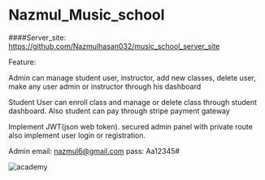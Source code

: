 # Nazmul_Music_school

####Server_site: https://github.com/Nazmulhasan032/music_school_server_site

Feature:

Admin can manage student user, instructor, add new classes, delete user, make any user admin or instructor through his dashboard

Student User can enroll class and manage or delete class through student dashboard. Also student can pay through stripe payment gateway

Implement JWT(json web token). secured admin panel with private route also implement user login or registration.

Admin email: nazmul6@gmail.com pass: Aa12345#

![academy](https://github.com/Nazmulhasan032/Music_school_client_site/assets/121762544/f4c19710-79bc-4f9f-90c6-c8e6a810d8ce)

